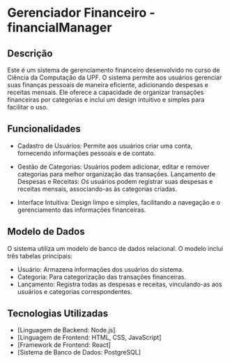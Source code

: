 # Gerenciador Financeiro - financialManager

## Descrição
Este é um sistema de gerenciamento financeiro desenvolvido no curso de Ciência da Computação da UPF. O sistema permite aos usuários gerenciar suas finanças pessoais de maneira eficiente, adicionando despesas e receitas mensais. Ele oferece a capacidade de organizar transações financeiras por categorias e inclui um design intuitivo e simples para facilitar o uso.

## Funcionalidades

* Cadastro de Usuários: Permite aos usuários criar uma conta, fornecendo informações pessoais e de contato.

* Gestão de Categorias: Usuários podem adicionar, editar e remover categorias para melhor organização das transações.
Lançamento de Despesas e Receitas: Os usuários podem registrar suas despesas e receitas mensais, associando-as às categorias criadas.

* Interface Intuitiva: Design limpo e simples, facilitando a navegação e o gerenciamento das informações financeiras.

## Modelo de Dados

O sistema utiliza um modelo de banco de dados relacional. O modelo inclui três tabelas principais:

- Usuário: Armazena informações dos usuários do sistema.
- Categoria: Para categorização das transações financeiras.
- Lançamento: Registra todas as despesas e receitas, vinculando-as aos usuários e categorias correspondentes.

## Tecnologias Utilizadas

- [Linguagem de Backend: Node.js]
- [Linguagem de Frontend: HTML, CSS, JavaScript]
- [Framework de Frontend: React]
- [Sistema de Banco de Dados: PostgreSQL]
